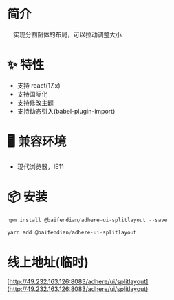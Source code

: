 # 简介
&ensp;&ensp;实现分割窗体的布局，可以拉动调整大小

# ✨ 特性
- 支持 react(17.x)
- 支持国际化
- 支持修改主题
- 支持动态引入(babel-plugin-import)

# 🖥 兼容环境
- 现代浏览器，IE11

# 📦 安装
```javascript
npm install @baifendian/adhere-ui-splitlayout --save
``` 

```javascript
yarn add @baifendian/adhere-ui-splitlayout
```

# 线上地址(临时)
[http://49.232.163.126:8083/adhere/ui/splitlayout](http://49.232.163.126:8083/adhere/ui/splitlayout)

